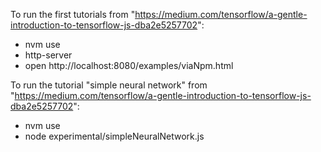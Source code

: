 To run the first tutorials from "https://medium.com/tensorflow/a-gentle-introduction-to-tensorflow-js-dba2e5257702":

* nvm use
* http-server
* open http://localhost:8080/examples/viaNpm.html

To run the tutorial "simple neural network" from "https://medium.com/tensorflow/a-gentle-introduction-to-tensorflow-js-dba2e5257702":

* nvm use
* node experimental/simpleNeuralNetwork.js

